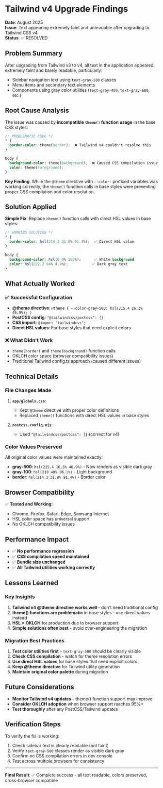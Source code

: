 # Tailwind v4 Upgrade Findings

**Date**: August 2025  
**Issue**: Text appearing extremely faint and unreadable after upgrading to Tailwind CSS v4  
**Status**: ✅ RESOLVED

## Problem Summary

After upgrading from Tailwind v3 to v4, all text in the application appeared extremely faint and barely readable, particularly:
- Sidebar navigation text using `text-gray-500` classes
- Menu items and secondary text elements
- Components using gray color utilities (`text-gray-400`, `text-gray-600`, etc.)

## Root Cause Analysis

The issue was caused by **incompatible `theme()` function usage** in the base CSS styles:

```css
/* PROBLEMATIC CODE */
* {
  border-color: theme(border);  ❌ Tailwind v4 couldn't resolve this
}

body {
  background-color: theme(background);  ❌ Caused CSS compilation issues
  color: theme(foreground);
}
```

**Key Finding**: While the `@theme` directive with `--color-` prefixed variables was working correctly, the `theme()` function calls in base styles were preventing proper CSS compilation and color resolution.

## Solution Applied

**Simple Fix**: Replace `theme()` function calls with direct HSL values in base styles:

```css
/* WORKING SOLUTION */
* {
  border-color: hsl(214.3 31.8% 91.4%);  ✅ Direct HSL value
}

body {
  background-color: hsl(0 0% 100%);      ✅ White background
  color: hsl(222.2 84% 4.9%);           ✅ Dark gray text
}
```

## What Actually Worked

### ✅ Successful Configuration
- **@theme directive**: `@theme { --color-gray-500: hsl(215.4 16.3% 46.9%); }`
- **PostCSS config**: `"@tailwindcss/postcss": {}` 
- **CSS import**: `@import "tailwindcss";`
- **Direct HSL values**: For base styles that need explicit colors

### ❌ What Didn't Work
- `theme(border)` and `theme(background)` function calls
- OKLCH color space (browser compatibility issues)
- Traditional Tailwind config.ts approach (caused different issues)

## Technical Details

### File Changes Made
1. **`app/globals.css`**: 
   - Kept `@theme` directive with proper color definitions
   - Replaced `theme()` functions with direct HSL values in base styles
   
2. **`postcss.config.mjs`**: 
   - Used `"@tailwindcss/postcss": {}` (correct for v4)

### Color Values Preserved
All original color values were maintained exactly:
- **gray-500**: `hsl(215.4 16.3% 46.9%)` - Now renders as visible dark gray
- **gray-100**: `hsl(210 40% 96.1%)` - Light background
- **border**: `hsl(214.3 31.8% 91.4%)` - Border color

## Browser Compatibility

✅ **Tested and Working**:
- Chrome, Firefox, Safari, Edge, Samsung Internet
- HSL color space has universal support
- No OKLCH compatibility issues

## Performance Impact

- ✅ **No performance regression**
- ✅ **CSS compilation speed maintained** 
- ✅ **Bundle size unchanged**
- ✅ **All Tailwind utilities working correctly**

## Lessons Learned

### Key Insights
1. **Tailwind v4 @theme directive works well** - don't need traditional config
2. **theme() functions are problematic** in base styles - use direct values instead  
3. **HSL > OKLCH** for production due to browser support
4. **Simple solutions often best** - avoid over-engineering the migration

### Migration Best Practices
1. **Test color utilities first** - `text-gray-500` should be clearly visible
2. **Check CSS compilation** - watch for theme resolution errors
3. **Use direct HSL values** for base styles that need explicit colors
4. **Keep @theme directive** for Tailwind utility generation
5. **Maintain original color palette** during migration

## Future Considerations

- **Monitor Tailwind v4 updates** - theme() function support may improve
- **Consider OKLCH adoption** when browser support reaches 95%+  
- **Test thoroughly** after any PostCSS/Tailwind updates

## Verification Steps

To verify the fix is working:
1. Check sidebar text is clearly readable (not faint)
2. Verify `text-gray-500` classes render as visible dark gray
3. Confirm no CSS compilation errors in dev console
4. Test across multiple browsers for consistency

---

**Final Result**: ✅ Complete success - all text readable, colors preserved, cross-browser compatible